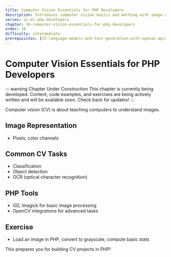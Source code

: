 ```yaml
---
title: Computer Vision Essentials for PHP Developers
description: Introduces computer vision basics and working with image data in PHP. Covers image representation, common CV tasks, and available PHP tools. Includes a simple image processing exercise.
series: ai-ml-php-developers
chapter: 16-computer-vision-essentials-for-php-developers
order: 16
difficulty: intermediate
prerequisites: [15-language-models-and-text-generation-with-openai-apis]
---
```


# Computer Vision Essentials for PHP Developers

::: warning Chapter Under Construction
This chapter is currently being developed. Content, code examples, and exercises are being actively written and will be available soon. Check back for updates!
:::

Computer vision (CV) is about teaching computers to understand images.

## Image Representation

- Pixels, color channels

## Common CV Tasks

- Classification
- Object detection
- OCR (optical character recognition)

## PHP Tools

- GD, Imagick for basic image processing
- OpenCV integrations for advanced tasks

## Exercise

- Load an image in PHP, convert to grayscale, compute basic stats

This prepares you for building CV projects in PHP!
